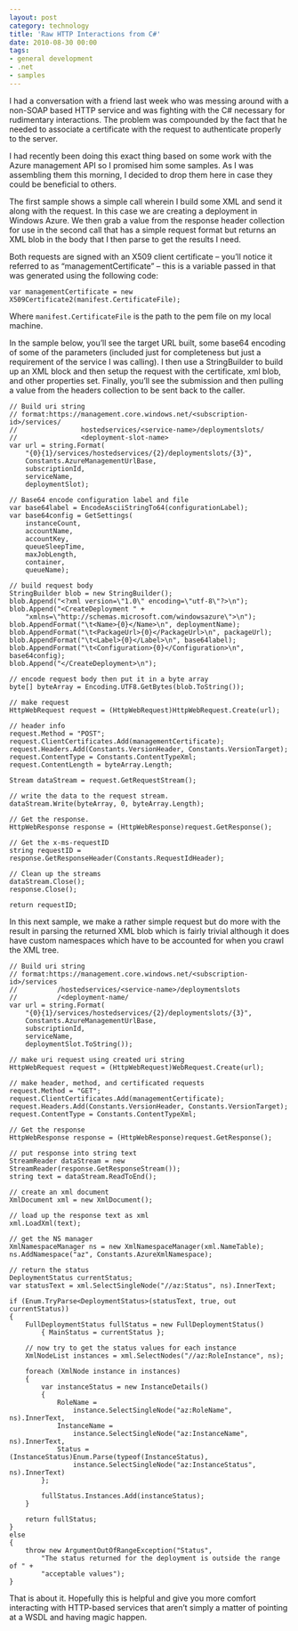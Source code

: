 ```yaml
---
layout: post
category: technology
title: 'Raw HTTP Interactions from C#'
date: 2010-08-30 00:00
tags:
- general development
- .net
- samples
---
```



I had a conversation with a friend last week who was messing around with a non-SOAP based HTTP service and was fighting 
with the C# necessary for rudimentary interactions. The problem was compounded by the fact that he needed to associate 
a certificate with the request to authenticate properly to the server.

I had recently been doing this exact thing based on some work with the Azure management API so I promised him some 
samples. As I was assembling them this morning, I decided to drop them here in case they could be beneficial to others.

The first sample shows a simple call wherein I build some XML and send it along with the request. In this case we are 
creating a deployment in Windows Azure. We then grab a value from the response header collection for use in the second 
call that has a simple request format but returns an XML blob in the body that I then parse to get the results I need.

Both requests are signed with an X509 client certificate – you’ll notice it referred to as “managementCertificate” – 
this is a variable passed in that was generated using the following code:

    var managementCertificate = new X509Certificate2(manifest.CertificateFile);

Where `manifest.CertificateFile` is the path to the pem file on my local machine.

In the sample below, you’ll see the target URL built, some base64 encoding of some of the parameters (included just for 
completeness but just a requirement of the service I was calling). I then use a StringBuilder to build up an XML block 
and then setup the request with the certificate, xml blob, and other properties set. Finally, you’ll see the 
submission and then pulling a value from the headers collection to be sent back to the caller.


    // Build uri string
    // format:https://management.core.windows.net/<subscription-id>/services/
    //                hostedservices/<service-name>/deploymentslots/
    //                <deployment-slot-name>
    var url = string.Format(
        "{0}{1}/services/hostedservices/{2}/deploymentslots/{3}",
        Constants.AzureManagementUrlBase,
        subscriptionId,
        serviceName,
        deploymentSlot);
    
    // Base64 encode configuration label and file
    var base64label = EncodeAsciiStringTo64(configurationLabel);
    var base64config = GetSettings(
        instanceCount,
        accountName,
        accountKey,
        queueSleepTime,
        maxJobLength,
        container,
        queueName);
    
    // build request body
    StringBuilder blob = new StringBuilder();
    blob.Append("<?xml version=\"1.0\" encoding=\"utf-8\"?>\n");
    blob.Append("<CreateDeployment " +
        "xmlns=\"http://schemas.microsoft.com/windowsazure\">\n");
    blob.AppendFormat("\t<Name>{0}</Name>\n", deploymentName);
    blob.AppendFormat("\t<PackageUrl>{0}</PackageUrl>\n", packageUrl);
    blob.AppendFormat("\t<Label>{0}</Label>\n", base64label);
    blob.AppendFormat("\t<Configuration>{0}</Configuration>\n", base64config);
    blob.Append("</CreateDeployment>\n");
    
    // encode request body then put it in a byte array
    byte[] byteArray = Encoding.UTF8.GetBytes(blob.ToString());
    
    // make request
    HttpWebRequest request = (HttpWebRequest)HttpWebRequest.Create(url);
    
    // header info
    request.Method = "POST";
    request.ClientCertificates.Add(managementCertificate);
    request.Headers.Add(Constants.VersionHeader, Constants.VersionTarget);
    request.ContentType = Constants.ContentTypeXml;
    request.ContentLength = byteArray.Length;
    
    Stream dataStream = request.GetRequestStream();
    
    // write the data to the request stream.
    dataStream.Write(byteArray, 0, byteArray.Length);
    
    // Get the response.
    HttpWebResponse response = (HttpWebResponse)request.GetResponse();
    
    // Get the x-ms-requestID
    string requestID = response.GetResponseHeader(Constants.RequestIdHeader);
    
    // Clean up the streams
    dataStream.Close();
    response.Close();
    
    return requestID;
    

In this next sample, we make a rather simple request but do more with the result in parsing the returned XML blob 
which is fairly trivial although it does have custom namespaces which have to be accounted for when you crawl the 
XML tree.




    // Build uri string
    // format:https://management.core.windows.net/<subscription-id>/services
    //          /hostedservices/<service-name>/deploymentslots
    //          /<deployment-name/
    var url = string.Format(
        "{0}{1}/services/hostedservices/{2}/deploymentslots/{3}",
        Constants.AzureManagementUrlBase,
        subscriptionId,
        serviceName,
        deploymentSlot.ToString());
    
    // make uri request using created uri string
    HttpWebRequest request = (HttpWebRequest)WebRequest.Create(url);
    
    // make header, method, and certificated requests
    request.Method = "GET";
    request.ClientCertificates.Add(managementCertificate);
    request.Headers.Add(Constants.VersionHeader, Constants.VersionTarget);
    request.ContentType = Constants.ContentTypeXml;
    
    // Get the response
    HttpWebResponse response = (HttpWebResponse)request.GetResponse();
    
    // put response into string text
    StreamReader dataStream = new StreamReader(response.GetResponseStream());
    string text = dataStream.ReadToEnd();
    
    // create an xml document
    XmlDocument xml = new XmlDocument();
    
    // load up the response text as xml
    xml.LoadXml(text);
    
    // get the NS manager
    XmlNamespaceManager ns = new XmlNamespaceManager(xml.NameTable);
    ns.AddNamespace("az", Constants.AzureXmlNamespace);
    
    // return the status
    DeploymentStatus currentStatus;
    var statusText = xml.SelectSingleNode("//az:Status", ns).InnerText;
    
    if (Enum.TryParse<DeploymentStatus>(statusText, true, out currentStatus))
    {
        FullDeploymentStatus fullStatus = new FullDeploymentStatus() 
            { MainStatus = currentStatus };
    
        // now try to get the status values for each instance
        XmlNodeList instances = xml.SelectNodes("//az:RoleInstance", ns);
    
        foreach (XmlNode instance in instances)
        {
            var instanceStatus = new InstanceDetails()
            {
                RoleName = 
                    instance.SelectSingleNode("az:RoleName", ns).InnerText,
                InstanceName = 
                    instance.SelectSingleNode("az:InstanceName", ns).InnerText,
                Status = (InstanceStatus)Enum.Parse(typeof(InstanceStatus),
                    instance.SelectSingleNode("az:InstanceStatus", ns).InnerText)
            };
    
            fullStatus.Instances.Add(instanceStatus);
        }
    
        return fullStatus;
    }
    else
    {
        throw new ArgumentOutOfRangeException("Status",
            "The status returned for the deployment is outside the range of " +
            "acceptable values");
    }


That is about it. Hopefully this is helpful and give you more comfort interacting with HTTP-based services that aren’t 
simply a matter of pointing at a WSDL and having magic happen.
